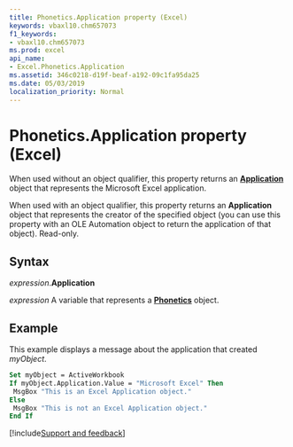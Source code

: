 ```yaml
---
title: Phonetics.Application property (Excel)
keywords: vbaxl10.chm657073
f1_keywords:
- vbaxl10.chm657073
ms.prod: excel
api_name:
- Excel.Phonetics.Application
ms.assetid: 346c0218-d19f-beaf-a192-09c1fa95da25
ms.date: 05/03/2019
localization_priority: Normal
---
```



# Phonetics.Application property (Excel)

When used without an object qualifier, this property returns an **[Application](Excel.Application(object).md)** object that represents the Microsoft Excel application. 

When used with an object qualifier, this property returns an **Application** object that represents the creator of the specified object (you can use this property with an OLE Automation object to return the application of that object). Read-only.


## Syntax

_expression_.**Application**

_expression_ A variable that represents a **[Phonetics](Excel.Phonetics.md)** object.


## Example

This example displays a message about the application that created _myObject_.

```vb
Set myObject = ActiveWorkbook 
If myObject.Application.Value = "Microsoft Excel" Then 
 MsgBox "This is an Excel Application object." 
Else 
 MsgBox "This is not an Excel Application object." 
End If
```




[!include[Support and feedback](~/includes/feedback-boilerplate.md)]